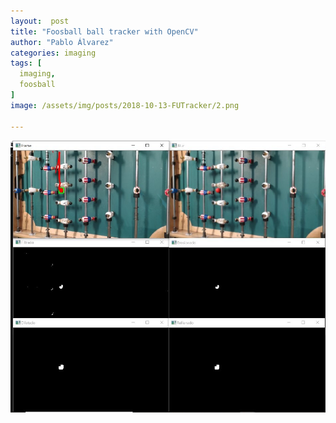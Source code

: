 ```yaml
---
layout:  post
title: "Foosball ball tracker with OpenCV"
author: "Pablo Álvarez"
categories: imaging
tags: [
  imaging,
  foosball
]
image: /assets/img/posts/2018-10-13-FUTracker/2.png

---
```


![Distance](/assets/img/posts/2018-10-13-FUTracker/3.jpg)

